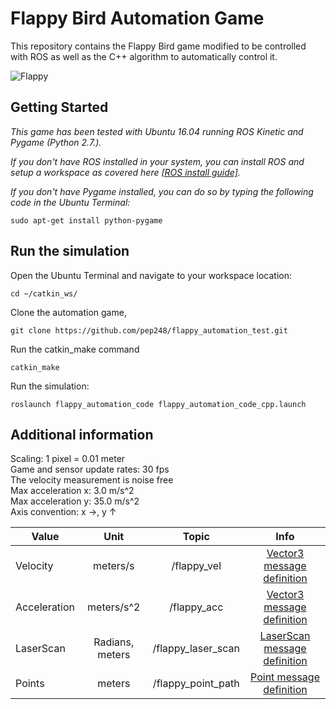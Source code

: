 # Flappy Bird Automation Game

This repository contains the Flappy Bird game modified to be controlled with ROS as well as the C++ algorithm to automatically control it.

![Flappy](flappy_cover.png)

## Getting Started

*This game has been tested with Ubuntu 16.04 running ROS Kinetic and Pygame (Python 2.7.).*

*If you don't have ROS installed in your system, you can install ROS and setup a workspace as covered here [[ROS install guide]](http://wiki.ros.org/ROS/Tutorials/InstallingandConfiguringROSEnvironment).*

*If you don't have Pygame installed, you can do so by typing the following code in the Ubuntu Terminal:*
```
sudo apt-get install python-pygame
```

## Run the simulation

Open the Ubuntu Terminal and navigate to your workspace location:
```
cd ~/catkin_ws/
```
Clone the automation game,
```
git clone https://github.com/pep248/flappy_automation_test.git
```

Run the catkin_make command
```
catkin_make
```

Run the simulation:
```
roslaunch flappy_automation_code flappy_automation_code_cpp.launch
```

## Additional information
Scaling: 1 pixel = 0.01 meter  
Game and sensor update rates: 30 fps   
The velocity measurement is noise free   
Max acceleration x: 3.0 m/s^2  
Max acceleration y: 35.0 m/s^2  
Axis convention: x &rarr;, y &uarr;  


| Value         | Unit           | Topic  | Info |
| ------------- |:-------------:| :-----:| :-----:|
| Velocity      | meters/s           | /flappy_vel | [Vector3 message definition](http://docs.ros.org/en/noetic/api/geometry_msgs/html/msg/Vector3.html) | 
| Acceleration  | meters/s^2         | /flappy_acc | [Vector3 message definition](http://docs.ros.org/en/noetic/api/geometry_msgs/html/msg/Vector3.html) |
| LaserScan     | Radians, meters      | /flappy_laser_scan | [LaserScan message definition](http://docs.ros.org/api/sensor_msgs/html/msg/LaserScan.html) |
| Points        | meters      | /flappy_point_path | [Point message definition](http://docs.ros.org/en/noetic/api/geometry_msgs/html/msg/Point.html) |
